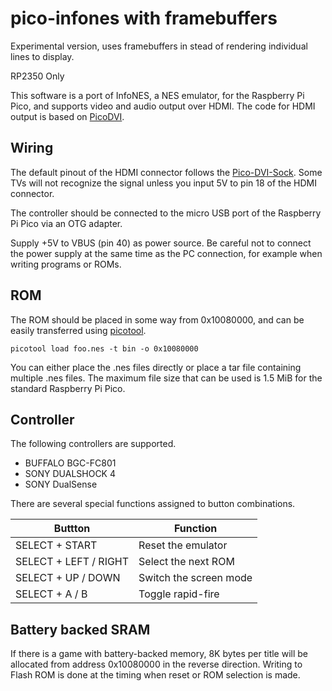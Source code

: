 # pico-infones with framebuffers

Experimental version, uses framebuffers in stead of rendering individual lines to display.

RP2350 Only

This software is a port of InfoNES, a NES emulator, for the Raspberry Pi Pico, and supports video and audio output over HDMI.
The code for HDMI output is based on [PicoDVI](https://github.com/Wren6991/PicoDVI).

## Wiring
The default pinout of the HDMI connector follows the [Pico-DVI-Sock](https://github.com/Wren6991/Pico-DVI-Sock). 
Some TVs will not recognize the signal unless you input 5V to pin 18 of the HDMI connector.

The controller should be connected to the micro USB port of the Raspberry Pi Pico via an OTG adapter.

Supply +5V to VBUS (pin 40) as power source. Be careful not to connect the power supply at the same time as the PC connection, for example when writing programs or ROMs.

## ROM
The ROM should be placed in some way from 0x10080000, and can be easily transferred using [picotool](https://github.com/raspberrypi/picotool).
```
picotool load foo.nes -t bin -o 0x10080000
```

You can either place the .nes files directly or place a tar file containing multiple .nes files. The maximum file size that can be used is 1.5 MiB for the standard Raspberry Pi Pico.

## Controller
The following controllers are supported.

- BUFFALO BGC-FC801
- SONY DUALSHOCK 4
- SONY DualSense

There are several special functions assigned to button combinations.

| Buttton               | Function               |
| --                    | --                     |
| SELECT + START        | Reset the emulator     |
| SELECT + LEFT / RIGHT | Select the next ROM    |
| SELECT + UP / DOWN    | Switch the screen mode |
| SELECT + A / B        | Toggle rapid-fire      |

## Battery backed SRAM
If there is a game with battery-backed memory, 8K bytes per title will be allocated from address 0x10080000 in the reverse direction.
Writing to Flash ROM is done at the timing when reset or ROM selection is made.


